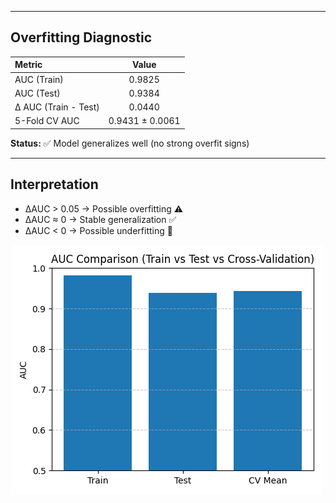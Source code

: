 

---

## Overfitting Diagnostic

| Metric | Value |
|:--------|:-------:|
| AUC (Train) | 0.9825 |
| AUC (Test)  | 0.9384 |
| Δ AUC (Train - Test) | 0.0440 |
| 5-Fold CV AUC | 0.9431 ± 0.0061 |

**Status:** ✅ Model generalizes well (no strong overfit signs)

---

## Interpretation
- ΔAUC > 0.05 → Possible overfitting ⚠️  
- ΔAUC ≈ 0 → Stable generalization ✅  
- ΔAUC < 0 → Possible underfitting 🧊  



![AUC Comparison](auc_comparison.png)
